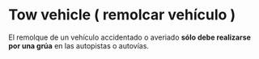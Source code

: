 
# Tow vehicle ( remolcar vehículo )

El remolque de un vehículo accidentado o averiado **sólo debe realizarse por una grúa** en las autopistas o autovías.